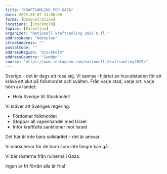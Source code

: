 ```yaml
---
title: "KRAFTSAMLING FÖR GAZA"
date: 2025-06-07 14:00:00
forms: [Demonstration]
locations: [Stockholm]
topics: [Palestina]
organizer: "Nationell kraftsamling 2025 m.fl."
addressName: "Odenplan"
streetAddress: ""
postalCode: ""
addressRegion: "Stockholm"
addressCountry: "Sweden"
source: "https://www.instagram.com/nationell_kraftsamling2025/"
---
```

Sverige – det är dags att resa sig.
Vi samlas i hjärtat av huvudstaden för att kräva ett slut på folkmordet och svälten.
Från varje stad, varje ort, varje hörn av landet:

- Hela Sverige till Stockholm!

Vi kräver att Sveriges regering:

- Fördömer folkmordet
- Stoppar all vapenhandel med Israel
- Inför kraftfulla sanktioner mot Israel

Det här är inte bara solidaritet – det är ansvar.

Vi marscherar för de barn som inte längre kan gå.

Vi bär rösterna från ruinerna i Gaza.

Ingen är fri förrän alla är fria!